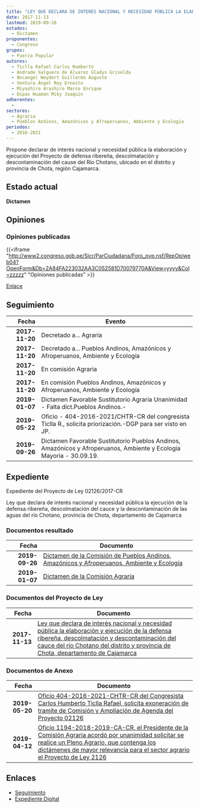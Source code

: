 ```yaml
---
title: "LEY QUE DECLARA DE INTERÉS NACIONAL Y NECESIDAD PÚBLICA LA ELABORACIÓN Y EJECUCIÓN DE LA DEFENSA RIBEREÑA, DESCOLMATACIÓN Y DESCONTAMINACIÓN DEL CAUCE DEL RÍO CHOTANO DEL DISTRITO Y PROVINCIA DE CHOTA DEPARTAMENTO DE CAJAMARCA"
date: 2017-11-13
lastmod: 2019-09-26
estados: 
  - Dictamen
proponentes: 
  - Congreso
grupos: 
  - Fuerza Popular
autores: 
  - Ticlla Rafael Carlos Humberto
  - Andrade Salguero de Álvarez Gladys Griselda
  - Bocangel Weydert Guillermo Augusto
  - Ventura Ángel Roy Ernesto
  - Miyashiro Arashiro Marco Enrique
  - Dipas Huamán Miky Joaquín
adherentes: 
  - 
sectores: 
  - Agraria
  - Pueblos Andinos, Amazónicos y Afroperuanos, Ambiente y Ecología
periodos: 
  - 2016-2021
---
```


Propone declarar de interés nacional y necesidad pública la elaboración y ejecución del Proyecto de defensa ribereña, descolmatación y descontaminación del cause del Río Chotano, ubicado en el distrito y provincia de Chota, región Cajamarca.


## Estado actual

**Dictamen**

## Opiniones

### Opiniones publicadas

{{<iframe "http://www2.congreso.gob.pe/Sicr/ParCiudadana/Foro_pvp.nsf/RepOpiweb04?OpenForm&Db=2A84FA223032AA3C052581D70079770A&View=yyyy&Col=zzzzz" "Opiniones publicadas" >}}

[Enlace](http://www2.congreso.gob.pe/Sicr/ParCiudadana/Foro_pvp.nsf/RepOpiweb04?OpenForm&Db=2A84FA223032AA3C052581D70079770A&View=yyyy&Col=zzzzz)

## Seguimiento

| Fecha | Evento |
|------:|--------|
| **2017-11-20** | Decretado a... Agraria|
| **2017-11-20** | Decretado a... Pueblos Andinos, Amazónicos y Afroperuanos, Ambiente y Ecología|
| **2017-11-20** | En comisión Agraria|
| **2017-11-20** | En comisión Pueblos Andinos, Amazónicos y Afroperuanos, Ambiente y Ecología|
| **2019-01-07** | Dictamen Favorable Sustitutorio Agraria Unanimidad - Falta dict.Pueblos Andinos.-|
| **2019-05-22** | Oficio - 404-2016-2021/CHTR-CR del congresista Ticlla R., solicita priorización.-DGP para ser visto en JP.|
| **2019-09-26** | Dictamen Favorable Sustitutorio Pueblos Andinos, Amazónicos y Afroperuanos, Ambiente y Ecología Mayoria - 30.09.19.|


## Expediente

Expediente del Proyecto de Ley 02126/2017-CR

Ley que declara de interés nacional y necesidad pública la ejecución de la defensa ribereña, descolmatación del cauce y la descontaminación de las aguas del río Chotano, provincia de Chota, departamento de Cajamarca


### Documentos resultado

| Fecha | Documento |
|------:|--------|
| **2019-09-26** | [Dictamen de la Comisión de Pueblos Andinos, Amazónicos y Afroperuanos, Ambiente y Ecología](http://www.leyes.congreso.gob.pe/Documentos/2016_2021/Dictamenes/Proyectos_de_Ley/02126DC19MAY20190926.pdf) |
| **2019-01-07** | [Dictamen de la Comisión Agraria](http://www.leyes.congreso.gob.pe/Documentos/2016_2021/Dictamenes/Proyectos_de_Ley/02126DC01MAY20190107.pdf) |

### Documentos del Proyecto de Ley

| Fecha | Documento |
|------:|--------|
| **2017-11-13** | [Ley que declara de interés nacional y necesidad pública la elaboración y ejecución de la defensa ribereña, descolmatación y descontaminación del cauce del río Chotano del distrito y provincia de Chota, departamento de Cajamarca](http://www.leyes.congreso.gob.pe/Documentos/2016_2021/Proyectos_de_Ley_y_de_Resoluciones_Legislativas/PL0212620171113..pdf) |

### Documentos de Anexo

| Fecha | Documento |
|------:|--------|
| **2019-05-20** | [Oficio 404-2016-2021-CHTR-CR del Congresista Carlos Humberto Ticlla Rafael, solicita exoneración de tramite de Comisión y Ampliación de Agenda del Proyecto 02126](http://www.leyes.congreso.gob.pe/Documentos/2016_2021/Oficios/Congresistas/OFICIO-404-2016-2021-CHTR-CR.pdf) |
| **2019-04-12** | [Oficio 1194-2018-2019-CA-CR, el Presidente de la Comisión Agraria acordó por unanimidad solicitar se realice un Pleno Agrario, que contenga los dictámenes de mayor relevancia para el sector agrario el Proyecto de Ley 2126](http://www.leyes.congreso.gob.pe/Documentos/2016_2021/Oficios/Comisiones_Ordinarias/OFICIO-1194-2018-2019-CA-CR.pdf) |

## Enlaces 

- [Seguimiento](http://www2.congreso.gob.pe/Sicr/TraDocEstProc/CLProLey2016.nsf/f7fff46988ca05b1052578e100829cc7/26ec9518e31ec1a9052581d700772b3d?OpenDocument)
- [Expediente Digital](http://www2.congreso.gob.pe/Sicr/TraDocEstProc/CLProLey2016.nsf/f7fff46988ca05b1052578e100829cc7/26ec9518e31ec1a9052581d700772b3d?OpenDocument&Click=05257FB7005EB655.eb71d0cf91d8294e05256cdf006b5706/$Body/0.1C6C)
